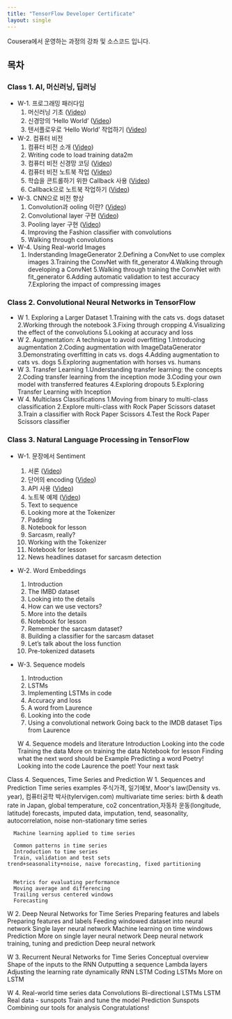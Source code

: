 ```yaml
---
title: "TensorFlow Developer Certificate"
layout: single
---
```


Cousera에서 운영하는 <TensorFlow Developer Certificate> 과정의 강좌 및 소스코드 입니다.
  
## 목차

### Class 1. AI, 머신러닝, 딥러닝
* W-1. 프로그래밍 패러다임
  1. 머신러닝 기초 ([Video](https://drive.google.com/file/d/1Cf_9DH7KWcLz7YJ-W4DHGngaMrVE15pX/view?usp=sharing))
  2. 신경망의 ‘Hello World’ ([Video](https://drive.google.com/file/d/1CemGe4AnOjuOm7OE4C5AycbLzrP-D565/view?usp=sharing))
  3. 텐서플로우로 ‘Hello World’ 작업하기 ([Video]())
* W-2. 컴퓨터 비전 
  1. 컴퓨터 비전 소개 ([Video]())
  2. Writing code to load training data2m
  3. 컴퓨터 비전 신경망 코딩 ([Video]())
  4. 컴퓨터 비전 노트북 작업 ([Video]())
  5. 학습을 콘트롤하기 위한 Callback 사용 ([Video]())
  6. Callback으로 노트북 작업하기 ([Video]())
* W-3. CNN으로 비전 향상
  1. Convolution과 ooling 이란? ([Video]())
  2. Convolutional layer 구현 ([Video]())
  3. Pooling layer 구현 ([Video]())
  4. Improving the Fashion classifier with convolutions
  5. Walking through convolutions
* W-4. Using Real-world Images
  1. Inderstanding ImageGenerator
  2.Defining a ConvNet to use complex images
  3.Training the ConvNet with fit_generator
  4.Walking through developing a ConvNet
  5.Walking through training the ConvNet with fit_generator
  6.Adding automatic validation to test accuracy
  7.Exploring the impact of compressing images

### Class 2. Convolutional Neural Networks in TensorFlow
* W 1. Exploring a Larger Dataset
  1.Training with the cats vs. dogs dataset
  2.Working through the notebook
  3.Fixing through cropping
  4.Visualizing the effect of the convolutions
  5.Looking at accuracy and loss
* W 2. Augmentation: A technique to avoid overfitting
  1.Introducing augmentation
  2.Coding augmentation with ImageDataGenerator
  3.Demonstrating overfitting in cats vs. dogs
  4.Adding augmentation to cats vs. dogs
  5.Exploring augmentation with horses vs. humans
* W 3. Transfer Learning
  1.Understanding transfer learning: the concepts
  2.Coding transfer learning from the inception mode
  3.Coding your own model with transferred features
  4.Exploring dropouts
  5.Exploring Transfer Learning with Inception
* W 4. Multiclass Classifications
  1.Moving from binary to multi-class classification
  2.Explore multi-class with Rock Paper Scissors dataset
  3.Train a classifier with Rock Paper Scissors
  4.Test the Rock Paper Scissors classifier

### Class 3. Natural Language Processing in TensorFlow
* W-1. 문장에서 Sentiment
  1. 서론 ([Video]())
  2. 단어의 encoding ([Video]())
  3. API 사용 ([Video]())
  4. 노트북 예제 ([Video]()) 
  5. Text to sequence
  6. Looking more at the Tokenizer
  7. Padding
  8. Notebook for lesson 
  9. Sarcasm, really?
  10. Working with the Tokenizer
  11. Notebook for lesson
  12. News headlines dataset for sarcasm detection
* W-2. Word Embeddings
  1. Introduction
  2. The IMBD dataset
  3. Looking into the details
  4. How can we use vectors?
  5. More into the details
  6. Notebook for lesson 
  7. Remember the sarcasm dataset?
  8. Building a classifier for the sarcasm dataset
  9. Let’s talk about the loss function
  10. Pre-tokenized datasets
* W-3. Sequence models
  1. Introduction
  2. LSTMs
  3. Implementing LSTMs in code
  4. Accuracy and loss
  5. A word from Laurence
  6. Looking into the code
  7. Using a convolutional network
      Going back to the IMDB dataset
      Tips from Laurence

   W 4. Sequence models and literature
      Introduction
      Looking into the code
      Training the data
      More on training the data
      Notebook for lesson 
      Finding what the next word should be
      Example
      Predicting a word
      Poetry!
      Looking into the code
      Laurence the poet!
      Your next task

Class 4. Sequences, Time Series and Prediction
   W 1. Sequences and Prediction
      Time series examples
	주식가격, 일기예보, Moor's law(Density vs. year), 컴퓨터공학 박사(tylervigen.com)
	multivariate time series: birth & death rate in Japan, global temperature, co2 concentration,자동차 운동(longitude, latitude)
	forecasts, imputed data, imputation, 
	tend, seasonality, autocorrelation, noise
	non-stationary time series

      Machine learning applied to time series

      Common patterns in time series
      Introduction to time series
      Train, validation and test sets
	trend+seasonality+noise, naive forecasting, fixed partitioning


      Metrics for evaluating performance
      Moving average and differencing
      Trailing versus centered windows
      Forecasting

   W 2. Deep Neural Networks for Time Series
      Preparing features and labels
      Preparing features and labels
      Feeding windowed dataset into neural network
      Single layer neural network
      Machine learning on time windows
      Prediction
      More on single layer neural network
      Deep neural network training, tuning and prediction
      Deep neural network

   W 3. Recurrent Neural Networks for Time Series
      Conceptual overview
      Shape of the inputs to the RNN
      Outputting a sequence
      Lambda layers
      Adjusting the learning rate dynamically
      RNN
      LSTM
      Coding LSTMs
      More on LSTM

   W 4. Real-world time series data
      Convolutions
      Bi-directional LSTMs
      LSTM
      Real data - sunspots
      Train and tune the model
      Prediction
      Sunspots
      Combining our tools for analysis
      Congratulations!
